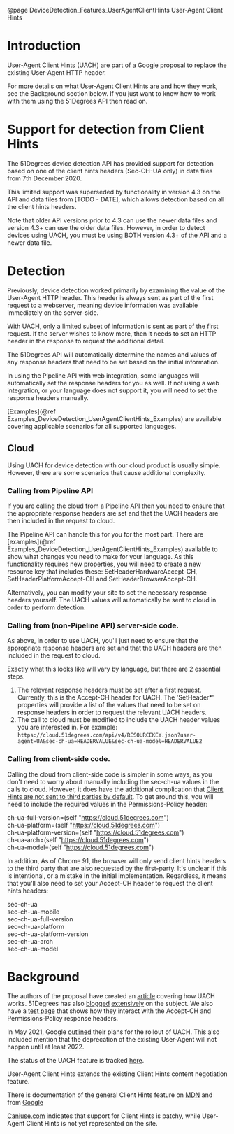@page DeviceDetection_Features_UserAgentClientHints User-Agent Client Hints

# Introduction

User-Agent Client Hints (UACH) are part of a Google proposal to replace the 
existing User-Agent HTTP header.

For more details on what User-Agent Client Hints are and how they work,
see the Background section below. If you just want to know how to
work with them using the 51Degrees API then read on.

# Support for detection from Client Hints

The 51Degrees device detection API has provided support for detection 
based on one of the client hints headers (Sec-CH-UA only) in data files 
from 7th December 2020.

This limited support was superseded by functionality in version 4.3
on the API and data files from [TODO - DATE], which allows detection based 
on all the client hints headers.

Note that older API versions prior to 4.3 can use the newer data files and 
version 4.3+ can use the older data files. However, in order to detect
devices using UACH, you must be using BOTH version 4.3+ of the API and 
a newer data file.

# Detection

Previously, device detection worked primarily by examining the 
value of the User-Agent HTTP header. This header is always sent as part 
of the first request to a webserver, meaning device information was 
available immediately on the server-side.

With UACH, only a limited subset of information is sent as part of the 
first request.
If the server wishes to know more, then it needs to set an HTTP header in
the response to request the additional detail.

The 51Degrees API will automatically determine the names and values of
any response headers that need to be set based on the initial information.

In using the Pipeline API with web integration, some languages will
automatically set the response headers for you as well.
If not using a web integration, or your language does not support it, 
you will need to set the response headers manually.

[Examples](@ref Examples_DeviceDetection_UserAgentClientHints_Examples) 
are available covering applicable scenarios for all supported languages.

## Cloud

Using UACH for device detection with our cloud product is usually simple.
However, there are some scenarios that cause additional complexity.

### Calling from Pipeline API

If you are calling the cloud from a Pipeline API then you need 
to ensure that the appropriate response headers are set and that the 
UACH headers are then included in the request to cloud.

The Pipeline API can handle this for you for the most part. There are 
[examples](@ref Examples_DeviceDetection_UserAgentClientHints_Examples) 
available to show what changes you need to make for your language.
As this functionality requires new properties, you will need to create a new resource key that includes these: SetHeaderHardwareAccept-CH, SetHeaderPlatformAccept-CH and SetHeaderBrowserAccept-CH.

Alternatively, you can modify your site to set the necessary response headers yourself. The UACH values will automatically be sent to cloud in order to perform detection.

### Calling from (non-Pipeline API) server-side code.

As above, in order to use UACH, you'll just need to ensure that the 
appropriate response headers are set and that the UACH headers are 
then included in the request to cloud.

Exactly what this looks like will vary by language, but there are 
2 essential steps.

1. The relevant response headers must be set after a first request. Currently, this is the Accept-CH header for UACH. The 'SetHeader*' properties will provide a list of the values that need to be set on response headers in order to request the relevant UACH headers. 
2. The call to cloud must be modified to include the UACH header values you are interested in. For example: `https://cloud.51degrees.com/api/v4/RESOURCEKEY.json?user-agent=UA&sec-ch-ua=HEADERVALUE&sec-ch-ua-model=HEADERVALUE2`

### Calling from client-side code. 

Calling the cloud from client-side code is simpler in some ways, as you 
don't need to worry about manually including the sec-ch-ua values in
the calls to cloud.
However, it does have the additional complication that 
[Client Hints are not sent to third parties by default](https://web.dev/user-agent-client-hints/#hint-scope-and-cross-origin-requests).
To get around this, you will need to include the required values in the 
Permissions-Policy header:

ch-ua-full-version=(self "https://cloud.51degrees.com")  
ch-ua-platform=(self "https://cloud.51degrees.com")  
ch-ua-platform-version=(self "https://cloud.51degrees.com")  
ch-ua-arch=(self "https://cloud.51degrees.com")  
ch-ua-model=(self "https://cloud.51degrees.com")  

In addition, As of Chrome 91, the browser will only send client hints 
headers to the third party that are also requested by the first-party.
It's unclear if this is intentional, or a mistake in the initial implementation.
Regardless, it means that you'll also need to set your Accept-CH header 
to request the client hints headers:

sec-ch-ua  
sec-ch-ua-mobile  
sec-ch-ua-full-version  
sec-ch-ua-platform  
sec-ch-ua-platform-version  
sec-ch-ua-arch  
sec-ch-ua-model  

# Background

The authors of the proposal have created an [article](https://web.dev/user-agent-client-hints) 
covering how UACH works.
51Degrees has also [blogged](https://51degrees.com/blog/user-agent-client-hints-chrome-89-update) 
[extensively](https://51degrees.com/blog/user-agent-client-hints-update-september-2020) on the subject.
We also have a [test page](https://51degrees.com/client-hints) that shows how they interact with the Accept-CH and Permissions-Policy response headers.

In May 2021, Google [outlined](https://blog.chromium.org/2021/05/update-on-user-agent-string-reduction.html) their plans for the rollout of UACH. This also included mention that the deprecation of the existing User-Agent will not happen until at least 2022.

The status of the UACH feature is tracked [here](https://www.chromestatus.com/feature/5995832180473856).

User-Agent Client Hints extends the existing Client Hints content 
negotiation feature.

There is documentation of the general Client Hints feature on 
[MDN](https://developer.mozilla.org/en-US/docs/Glossary/Client_hints) and
from [Google](https://developers.google.com/web/fundamentals/performance/optimizing-content-efficiency/client-hints)

[Caniuse.com](https://caniuse.com/client-hints-dpr-width-viewport) indicates 
that support for Client Hints is patchy, while User-Agent Client Hints 
is not yet represented on the site.






